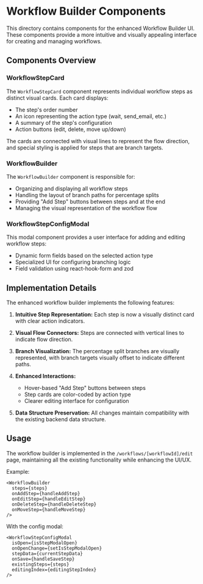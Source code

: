 # Workflow Builder Components

This directory contains components for the enhanced Workflow Builder UI. These components provide a more intuitive and visually appealing interface for creating and managing workflows.

## Components Overview

### WorkflowStepCard

The `WorkflowStepCard` component represents individual workflow steps as distinct visual cards. Each card displays:

- The step's order number
- An icon representing the action type (wait, send_email, etc.)
- A summary of the step's configuration
- Action buttons (edit, delete, move up/down)

The cards are connected with visual lines to represent the flow direction, and special styling is applied for steps that are branch targets.

### WorkflowBuilder

The `WorkflowBuilder` component is responsible for:

- Organizing and displaying all workflow steps
- Handling the layout of branch paths for percentage splits
- Providing "Add Step" buttons between steps and at the end
- Managing the visual representation of the workflow flow

### WorkflowStepConfigModal

This modal component provides a user interface for adding and editing workflow steps:

- Dynamic form fields based on the selected action type
- Specialized UI for configuring branching logic
- Field validation using react-hook-form and zod

## Implementation Details

The enhanced workflow builder implements the following features:

1. **Intuitive Step Representation:** Each step is now a visually distinct card with clear action indicators.

2. **Visual Flow Connectors:** Steps are connected with vertical lines to indicate flow direction.

3. **Branch Visualization:** The percentage split branches are visually represented, with branch targets visually offset to indicate different paths.

4. **Enhanced Interactions:** 
   - Hover-based "Add Step" buttons between steps
   - Step cards are color-coded by action type
   - Clearer editing interface for configuration

5. **Data Structure Preservation:** All changes maintain compatibility with the existing backend data structure.

## Usage

The workflow builder is implemented in the `/workflows/[workflowId]/edit` page, maintaining all the existing functionality while enhancing the UI/UX.

Example:

```tsx
<WorkflowBuilder
  steps={steps}
  onAddStep={handleAddStep}
  onEditStep={handleEditStep}
  onDeleteStep={handleDeleteStep}
  onMoveStep={handleMoveStep}
/>
```

With the config modal:

```tsx
<WorkflowStepConfigModal
  isOpen={isStepModalOpen}
  onOpenChange={setIsStepModalOpen}
  stepData={currentStepData}
  onSave={handleSaveStep}
  existingSteps={steps}
  editingIndex={editingStepIndex}
/>
